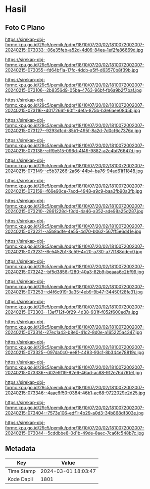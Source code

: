 # Hasil

## Foto C Plano

https://sirekap-obj-formc.kpu.go.id/29c5/pemilu/pdpr/18/10/07/20/02/1810072002007-20240215-073033--06e35feb-a52d-4d09-84ea-1ef2fe86669d.jpg

https://sirekap-obj-formc.kpu.go.id/29c5/pemilu/pdpr/18/10/07/20/02/1810072002007-20240215-073055--fd64bf1a-17fc-4dcb-a5ff-d63570b8f39b.jpg

https://sirekap-obj-formc.kpu.go.id/29c5/pemilu/pdpr/18/10/07/20/02/1810072002007-20240215-073106--2b8356d9-05ba-4763-96bf-fb6a9b2f7baf.jpg

https://sirekap-obj-formc.kpu.go.id/29c5/pemilu/pdpr/18/10/07/20/02/1810072002007-20240215-073116--4017266f-60f1-4efa-875b-b3e6aee08d5b.jpg

https://sirekap-obj-formc.kpu.go.id/29c5/pemilu/pdpr/18/10/07/20/02/1810072002007-20240215-073127--9293d1cd-85b1-495f-8a2d-7d0cf6c7376d.jpg

https://sirekap-obj-formc.kpu.go.id/29c5/pemilu/pdpr/18/10/07/20/02/1810072002007-20240215-073138--cff9e515-096d-4f49-9882-a2c4bf76647d.jpg

https://sirekap-obj-formc.kpu.go.id/29c5/pemilu/pdpr/18/10/07/20/02/1810072002007-20240215-073149--c5b37266-2a66-44b4-ba76-94ad61f11848.jpg

https://sirekap-obj-formc.kpu.go.id/29c5/pemilu/pdpr/18/10/07/20/02/1810072002007-20240215-073159--f66e90ce-7acd-4948-a9c9-baa3fb90a3fb.jpg

https://sirekap-obj-formc.kpu.go.id/29c5/pemilu/pdpr/18/10/07/20/02/1810072002007-20240215-073210--2861228d-f3dd-4a46-a352-ade98a25d287.jpg

https://sirekap-obj-formc.kpu.go.id/29c5/pemilu/pdpr/18/10/07/20/02/1810072002007-20240215-073221--a5b8adfe-4e55-4d70-b062-567ff5e6d41e.jpg

https://sirekap-obj-formc.kpu.go.id/29c5/pemilu/pdpr/18/10/07/20/02/1810072002007-20240215-073231--6e5452b1-3c59-4c20-a730-a77f188ddec0.jpg

https://sirekap-obj-formc.kpu.go.id/29c5/pemilu/pdpr/18/10/07/20/02/1810072002007-20240215-073242--bf5d3856-f280-40a3-82b9-beaaa6c2bf99.jpg

https://sirekap-obj-formc.kpu.go.id/29c5/pemilu/pdpr/18/10/07/20/02/1810072002007-20240215-073253--d4f6c919-3a35-4eb9-9b47-34450f28fe31.jpg

https://sirekap-obj-formc.kpu.go.id/29c5/pemilu/pdpr/18/10/07/20/02/1810072002007-20240215-073303--13ef712f-0f29-4d38-931f-f052f600ed7a.jpg

https://sirekap-obj-formc.kpu.go.id/29c5/pemilu/pdpr/18/10/07/20/02/1810072002007-20240215-073314--27ec1a43-b8e0-41c2-8d0e-a165225a4347.jpg

https://sirekap-obj-formc.kpu.go.id/29c5/pemilu/pdpr/18/10/07/20/02/1810072002007-20240215-073325--097da0c0-ee8f-4493-93c1-8b344e78819c.jpg

https://sirekap-obj-formc.kpu.go.id/29c5/pemilu/pdpr/18/10/07/20/02/1810072002007-20240215-073336--d02e9f19-82e6-46ad-ac88-912e76d761e1.jpg

https://sirekap-obj-formc.kpu.go.id/29c5/pemilu/pdpr/18/10/07/20/02/1810072002007-20240215-073346--4aae6f50-0384-46b1-ac68-9722029e2d25.jpg

https://sirekap-obj-formc.kpu.go.id/29c5/pemilu/pdpr/18/10/07/20/02/1810072002007-20240215-073404--7573e106-edf1-4b29-a0d3-34b868df303e.jpg

https://sirekap-obj-formc.kpu.go.id/29c5/pemilu/pdpr/18/10/07/20/02/1810072002007-20240215-073044--5cddbbe8-0d1b-49de-8aec-7ca6fc548b7c.jpg


## Metadata

| Key        | Value               |
| ---------- | ------------------- |
| Time Stamp | 2024-03-01 18:03:47 |
| Kode Dapil | 1801                |



